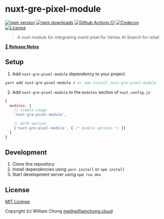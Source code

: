 # nuxt-gre-pixel-module

[![npm version][npm-version-src]][npm-version-href]
[![npm downloads][npm-downloads-src]][npm-downloads-href]
[![Github Actions CI][github-actions-ci-src]][github-actions-ci-href]
[![Codecov][codecov-src]][codecov-href]
[![License][license-src]][license-href]

> A nuxt module for integrating event pixel for Vertex AI Search for retail

[📖 **Release Notes**](./CHANGELOG.md)

## Setup

1. Add `nuxt-gre-pixel-module` dependency to your project

```bash
yarn add nuxt-gre-pixel-module # or npm install nuxt-gre-pixel-module
```

2. Add `nuxt-gre-pixel-module` to the `modules` section of `nuxt.config.js`

```js
{
  modules: [
    // Simple usage
    'nuxt-gre-pixel-module',

    // With options
    ['nuxt-gre-pixel-module', { /* module options */ }]
  ]
}
```

## Development

1. Clone this repository
2. Install dependencies using `yarn install` or `npm install`
3. Start development server using `npm run dev`

## License

[MIT License](./LICENSE)

Copyright (c) William Chong <me@williamchong.cloud>

<!-- Badges -->
[npm-version-src]: https://img.shields.io/npm/v/nuxt-gre-pixel-module/latest.svg
[npm-version-href]: https://npmjs.com/package/nuxt-gre-pixel-module

[npm-downloads-src]: https://img.shields.io/npm/dt/nuxt-gre-pixel-module.svg
[npm-downloads-href]: https://npmjs.com/package/nuxt-gre-pixel-module

[github-actions-ci-src]: https://github.com/williamchong/nuxt-gre-pixel-module/workflows/ci/badge.svg
[github-actions-ci-href]: https://github.com/williamchong/nuxt-gre-pixel-module/actions?query=workflow%3Aci

[codecov-src]: https://img.shields.io/codecov/c/github/williamchong/nuxt-gre-pixel-module.svg
[codecov-href]: https://codecov.io/gh/williamchong/nuxt-gre-pixel-module

[license-src]: https://img.shields.io/npm/l/nuxt-gre-pixel-module.svg
[license-href]: https://npmjs.com/package/nuxt-gre-pixel-module
